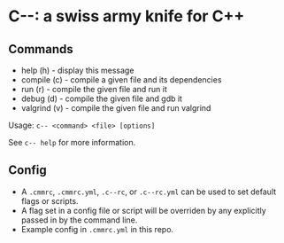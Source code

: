 # C--: a swiss army knife for C++

Commands
---
- help (h)     - display this message
- compile (c)  - compile a given file and its dependencies
- run (r)      - compile the given file and run it
- debug (d)    - compile the given file and gdb it
- valgrind (v) - compile the given file and run valgrind

Usage: `c-- <command> <file> [options]`

See `c-- help` for more information.

Config
---
- A `.cmmrc`, `.cmmrc.yml`, `.c--rc`, or `.c--rc.yml` can be used to set default flags or scripts.
- A flag set in a config file or script will be overriden by any explicitly passed in by the command line.
- Example config in `.cmmrc.yml` in this repo.